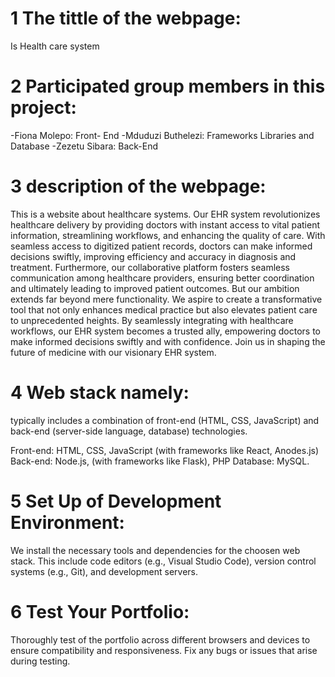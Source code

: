 # 1 The tittle of the webpage: 
Is Health care system

# 2 Participated group members in this project:

-Fiona Molepo: Front- End 
-Mduduzi Buthelezi: Frameworks Libraries and Database
-Zezetu Sibara: Back-End


# 3 description of the webpage:
This is a website about healthcare systems. Our EHR system revolutionizes healthcare delivery by providing doctors with instant access to vital patient information, streamlining workflows, and enhancing the quality of care. With seamless access to digitized patient records, doctors can make informed decisions swiftly, improving efficiency and accuracy in diagnosis and treatment. Furthermore, our collaborative platform fosters seamless communication among healthcare providers, ensuring better coordination and ultimately leading to improved patient outcomes. 
But our ambition extends far beyond mere functionality. We aspire to create a transformative tool that not only enhances medical practice but also elevates patient care to unprecedented heights. By seamlessly integrating with healthcare workflows, our EHR system becomes a trusted ally, empowering doctors to make informed decisions swiftly and with confidence.
Join us in shaping the future of medicine with our visionary EHR system.

# 4 Web stack namely:
typically includes a combination of front-end (HTML, CSS, JavaScript) and back-end (server-side language, database) technologies.

Front-end: HTML, CSS, JavaScript (with frameworks like React, Anodes.js)
Back-end: Node.js, (with frameworks like Flask), PHP
Database: MySQL.

# 5 Set Up of Development Environment:
We install the necessary tools and dependencies for the choosen web stack. This include code editors (e.g., Visual Studio Code), version control systems (e.g., Git), and development servers.


# 6 Test Your Portfolio: 
Thoroughly test of the portfolio across different browsers and devices to ensure compatibility and responsiveness. Fix any bugs or issues that arise during testing.
